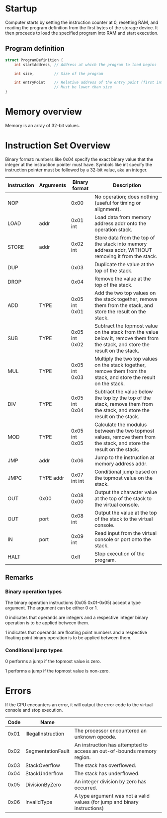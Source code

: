 # Startup
Computer starts by setting the instruction counter at 0, resetting RAM,
and reading the program definition from the first bytes of the storage device.
It then proceeds to load the specified program into RAM and start execution.

## Program definition
```c
struct ProgramDefinition {
    int startAddress, // Address at which the program to load begins

    int size,         // Size of the program

    int entryPoint    // Relative address of the entry point (first intruction)
                      // Must be lower than size
}
```

# Memory overview
Memory is an array of 32-bit values.

# Instruction Set Overview
Binary format: numbers like 0x04 specify the exact binary value that the integer at the instruction pointer must have.
Symbols like int specify the instruction pointer must be followed by a 32-bit value, aka an integer.

| Instruction | Arguments | Binary format | Description                                                                                                                     |
|-------------|-----------|---------------|---------------------------------------------------------------------------------------------------------------------------------|
| NOP         |           | 0x00          | No operation; does nothing (useful for timing or alignment).                                                                    |
| LOAD        | addr      | 0x01 int      | Load data from memory address addr onto the operation stack.                                                                    |
| STORE       | addr      | 0x02 int      | Store data from the top of the stack into memory address addr, WITHOUT removing it from the stack.                              |
| DUP         |           | 0x03          | Duplicate the value at the top of the stack.                                                                                    |
| DROP        |           | 0x04          | Remove the value at the top of the stack.                                                                                       |
| ADD         | TYPE      | 0x05 int 0x01 | Add the two top values on the stack together, remove them from the stack, and store the result on the stack.                    |
| SUB         | TYPE      | 0x05 int 0x02 | Subtract the topmost value on the stack from the value below it, remove them from the stack, and store the result on the stack. |
| MUL         | TYPE      | 0x05 int 0x03 | Multiply the two top values on the stack together, remove them from the stack, and store the result on the stack.               |
| DIV         | TYPE      | 0x05 int 0x04 | Subtract the value below the top by the top of the stack, remove them from the stack, and store the result on the stack.        |
| MOD         | TYPE      | 0x05 int 0x05 | Calculate the modulus between the two topmost values, remove them from the stack, and store the result on the stack.            |
| JMP         | addr      | 0x06          | Jump to the instruction at memory address addr.                                                                                 |
| JMPC        | TYPE addr | 0x07 int int  | Conditional jump based on the topmost value on the stack.                                                                       |
| OUT         | 0x00      | 0x08 0x00     | Output the character value at the top of the stack to the virtual console.                                                      |
| OUT         | port      | 0x08 int      | Output the value at the top of the stack to the virtual console.                                                                |
| IN          | port      | 0x09 int      | Read input from the virtual console or port onto the stack.                                                                     |
| HALT        |           | 0xff          | Stop execution of the program.                                                                                                  |

## Remarks
### Binary operation types
The binary operation instructions (0x05 0x01-0x05) accept a type argument. The argument can be either 0 or 1.

0 indicates that operands are integers and a respective integer binary operation is to be applied between them.

1 indicates that operands are floating point numbers and a respective floating point binary operation is to be applied between them.

### Conditional jump types
0 performs a jump if the topmost value is zero.

1 performs a jump if the topmost value is non-zero.

# Errors
If the CPU encounters an error, it will output the error code to the virtual console and stop execution.

| Code | Name               |                                                                           |
|------|--------------------|---------------------------------------------------------------------------|
| 0x01 | IllegalInstruction | The processor encountered an unknown opcode.                              |
| 0x02 | SegmentationFault  | An instruction has attempted to access an out-of-bounds memory region.    |
| 0x03 | StackOverflow      | The stack has overflowed.                                                 |
| 0x04 | StackUnderflow     | The stack has underflowed.                                                |
| 0x05 | DivisionByZero     | An integer division by zero has occurred.                                 |
| 0x06 | InvalidType        | A type argument was not a valid values (for jump and binary instructions) |
